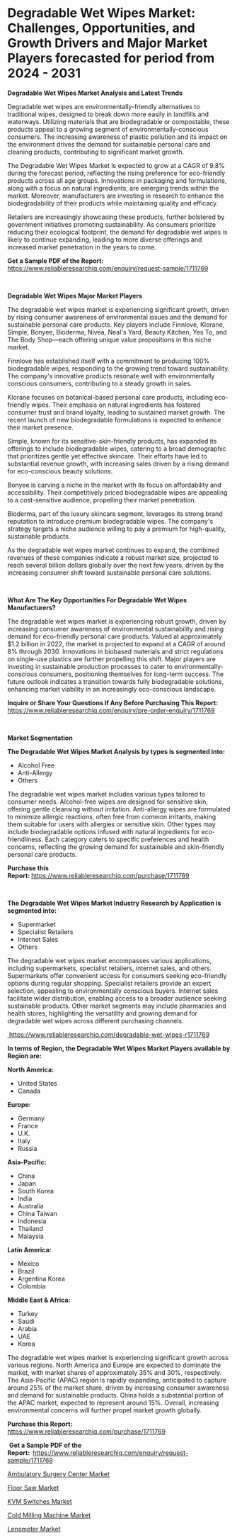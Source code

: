 <p><h1>Degradable Wet Wipes Market: Challenges, Opportunities, and Growth Drivers and Major Market Players forecasted for period from 2024 - 2031</h1></p><p><strong>Degradable Wet Wipes Market Analysis and Latest Trends</strong></p>
<p><p>Degradable wet wipes are environmentally-friendly alternatives to traditional wipes, designed to break down more easily in landfills and waterways. Utilizing materials that are biodegradable or compostable, these products appeal to a growing segment of environmentally-conscious consumers. The increasing awareness of plastic pollution and its impact on the environment drives the demand for sustainable personal care and cleaning products, contributing to significant market growth. </p><p>The Degradable Wet Wipes Market is expected to grow at a CAGR of 9.8% during the forecast period, reflecting the rising preference for eco-friendly products across all age groups. Innovations in packaging and formulations, along with a focus on natural ingredients, are emerging trends within the market. Moreover, manufacturers are investing in research to enhance the biodegradability of their products while maintaining quality and efficacy. </p><p>Retailers are increasingly showcasing these products, further bolstered by government initiatives promoting sustainability. As consumers prioritize reducing their ecological footprint, the demand for degradable wet wipes is likely to continue expanding, leading to more diverse offerings and increased market penetration in the years to come.</p></p>
<p><strong>Get a Sample PDF of the Report:&nbsp;</strong> <a href="https://www.reliableresearchiq.com/enquiry/request-sample/1711769?utm_campaign=1732&utm_medium=2&utm_source=Github&utm_content=ia&utm_term=22102024&utm_id=degradable-wet-wipes">https://www.reliableresearchiq.com/enquiry/request-sample/1711769</a></p>
<p>&nbsp;</p>
<p><strong>Degradable Wet Wipes Major Market Players</strong></p>
<p><p>The degradable wet wipes market is experiencing significant growth, driven by rising consumer awareness of environmental issues and the demand for sustainable personal care products. Key players include Finnlove, Klorane, Simple, Bonyee, Bioderma, Nivea, Neal's Yard, Beauty Kitchen, Yes To, and The Body Shop—each offering unique value propositions in this niche market.</p><p>Finnlove has established itself with a commitment to producing 100% biodegradable wipes, responding to the growing trend toward sustainability. The company's innovative products resonate well with environmentally conscious consumers, contributing to a steady growth in sales.</p><p>Klorane focuses on botanical-based personal care products, including eco-friendly wipes. Their emphasis on natural ingredients has fostered consumer trust and brand loyalty, leading to sustained market growth. The recent launch of new biodegradable formulations is expected to enhance their market presence.</p><p>Simple, known for its sensitive-skin-friendly products, has expanded its offerings to include biodegradable wipes, catering to a broad demographic that prioritizes gentle yet effective skincare. Their efforts have led to substantial revenue growth, with increasing sales driven by a rising demand for eco-conscious beauty solutions.</p><p>Bonyee is carving a niche in the market with its focus on affordability and accessibility. Their competitively priced biodegradable wipes are appealing to a cost-sensitive audience, propelling their market penetration.</p><p>Bioderma, part of the luxury skincare segment, leverages its strong brand reputation to introduce premium biodegradable wipes. The company's strategy targets a niche audience willing to pay a premium for high-quality, sustainable products.</p><p>As the degradable wet wipes market continues to expand, the combined revenues of these companies indicate a robust market size, projected to reach several billion dollars globally over the next few years, driven by the increasing consumer shift toward sustainable personal care solutions.</p></p>
<p>&nbsp;</p>
<p><strong>What Are The Key Opportunities For Degradable Wet Wipes Manufacturers?</strong></p>
<p><p>The degradable wet wipes market is experiencing robust growth, driven by increasing consumer awareness of environmental sustainability and rising demand for eco-friendly personal care products. Valued at approximately $1.2 billion in 2022, the market is projected to expand at a CAGR of around 8% through 2030. Innovations in biobased materials and strict regulations on single-use plastics are further propelling this shift. Major players are investing in sustainable production processes to cater to environmentally-conscious consumers, positioning themselves for long-term success. The future outlook indicates a transition towards fully biodegradable solutions, enhancing market viability in an increasingly eco-conscious landscape.</p></p>
<p><strong>Inquire or Share Your Questions If Any Before Purchasing This Report:</strong> <a href="https://www.reliableresearchiq.com/enquiry/pre-order-enquiry/1711769?utm_campaign=1732&utm_medium=2&utm_source=Github&utm_content=ia&utm_term=22102024&utm_id=degradable-wet-wipes">https://www.reliableresearchiq.com/enquiry/pre-order-enquiry/1711769</a></p>
<p>&nbsp;</p>
<p><strong>Market Segmentation</strong></p>
<p><strong>The Degradable Wet Wipes Market Analysis by types is segmented into:</strong></p>
<p><ul><li>Alcohol Free</li><li>Anti-Allergy</li><li>Others</li></ul></p>
<p><p>The degradable wet wipes market includes various types tailored to consumer needs. Alcohol-free wipes are designed for sensitive skin, offering gentle cleansing without irritation. Anti-allergy wipes are formulated to minimize allergic reactions, often free from common irritants, making them suitable for users with allergies or sensitive skin. Other types may include biodegradable options infused with natural ingredients for eco-friendliness. Each category caters to specific preferences and health concerns, reflecting the growing demand for sustainable and skin-friendly personal care products.</p></p>
<p><strong>Purchase this Report:&nbsp;</strong><a href="https://www.reliableresearchiq.com/purchase/1711769?utm_campaign=1732&utm_medium=2&utm_source=Github&utm_content=ia&utm_term=22102024&utm_id=degradable-wet-wipes">https://www.reliableresearchiq.com/purchase/1711769</a></p>
<p>&nbsp;</p>
<p><strong>The Degradable Wet Wipes Market Industry Research by Application is segmented into:</strong></p>
<p><ul><li>Supermarket</li><li>Specialist Retailers</li><li>Internet Sales</li><li>Others</li></ul></p>
<p><p>The degradable wet wipes market encompasses various applications, including supermarkets, specialist retailers, internet sales, and others. Supermarkets offer convenient access for consumers seeking eco-friendly options during regular shopping. Specialist retailers provide an expert selection, appealing to environmentally conscious buyers. Internet sales facilitate wider distribution, enabling access to a broader audience seeking sustainable products. Other market segments may include pharmacies and health stores, highlighting the versatility and growing demand for degradable wet wipes across different purchasing channels.</p></p>
<p><a href="https://www.reliableresearchiq.com/degradable-wet-wipes-r1711769?utm_campaign=1732&utm_medium=2&utm_source=Github&utm_content=ia&utm_term=22102024&utm_id=degradable-wet-wipes">&nbsp;https://www.reliableresearchiq.com/degradable-wet-wipes-r1711769</a></p>
<p><strong>In terms of Region, the Degradable Wet Wipes Market Players available by Region are:</strong></p>
<p>
    <p> <strong> North America: </strong>
        <ul>
            <li>United States</li>
            <li>Canada</li>
        </ul>
        </p> 
    <p> <strong> Europe: </strong>
        <ul>
            <li>Germany</li>
            <li>France</li>
            <li>U.K.</li>
            <li>Italy</li>
            <li>Russia</li>
        </ul>
        </p> 
    <p> <strong> Asia-Pacific: </strong>
        <ul>
            <li>China</li>
            <li>Japan</li>
            <li>South Korea</li>
            <li>India</li>
            <li>Australia</li>
            <li>China Taiwan</li>
            <li>Indonesia</li>
            <li>Thailand</li>
            <li>Malaysia</li>
        </ul>
        </p> 
    <p> <strong> Latin America: </strong>
        <ul>
            <li>Mexico</li>
            <li>Brazil</li>
            <li>Argentina Korea</li>
            <li>Colombia</li>
        </ul>
        </p> 
    <p> <strong> Middle East & Africa: </strong>
        <ul>
            <li>Turkey</li>
            <li>Saudi</li>
            <li>Arabia</li>
            <li>UAE</li>
            <li>Korea</li>
        </ul>
    </p>
    </p>
<p><p>The degradable wet wipes market is experiencing significant growth across various regions. North America and Europe are expected to dominate the market, with market shares of approximately 35% and 30%, respectively. The Asia-Pacific (APAC) region is rapidly expanding, anticipated to capture around 25% of the market share, driven by increasing consumer awareness and demand for sustainable products. China holds a substantial portion of the APAC market, expected to represent around 15%. Overall, increasing environmental concerns will further propel market growth globally.</p></p>
<p><strong>Purchase this Report: </strong><a href="https://www.reliableresearchiq.com/purchase/1711769?utm_campaign=1732&utm_medium=2&utm_source=Github&utm_content=ia&utm_term=22102024&utm_id=degradable-wet-wipes">https://www.reliableresearchiq.com/purchase/1711769</a></p>
<p>&nbsp;<strong>Get a Sample PDF of the Report:&nbsp;&nbsp;</strong><a href="https://www.reliableresearchiq.com/enquiry/request-sample/1711769?utm_campaign=1732&utm_medium=2&utm_source=Github&utm_content=ia&utm_term=22102024&utm_id=degradable-wet-wipes">https://www.reliableresearchiq.com/enquiry/request-sample/1711769</a></p>
<p><strong></strong></p>
<p><p><a href="https://www.linkedin.com/pulse/ambulatory-surgery-center-market-analysis-product-02tuf?utm_campaign=1732&utm_medium=2&utm_source=Github&utm_content=ia&utm_term=22102024&utm_id=degradable-wet-wipes">Ambulatory Surgery Center Market</a></p><p><a href="https://www.linkedin.com/pulse/key-drivers-floor-saw-market-trends-future-outlook-2024-2031-iv0af?utm_campaign=1732&utm_medium=2&utm_source=Github&utm_content=ia&utm_term=22102024&utm_id=degradable-wet-wipes">Floor Saw Market</a></p><p><a href="https://www.linkedin.com/pulse/unveiling-market-trends-global-kvm-switches-growth-regional-c0inf?utm_campaign=1732&utm_medium=2&utm_source=Github&utm_content=ia&utm_term=22102024&utm_id=degradable-wet-wipes">KVM Switches Market</a></p><p><a href="https://www.linkedin.com/pulse/global-cold-milling-machine-industry-analysis-share-growth-qagof?utm_campaign=1732&utm_medium=2&utm_source=Github&utm_content=ia&utm_term=22102024&utm_id=degradable-wet-wipes">Cold Milling Machine Market</a></p><p><a href="https://www.linkedin.com/pulse/lensmeter-market-share-size-trends-industry-analysis-report-wzn7f?utm_campaign=1732&utm_medium=2&utm_source=Github&utm_content=ia&utm_term=22102024&utm_id=degradable-wet-wipes">Lensmeter Market</a></p></p>